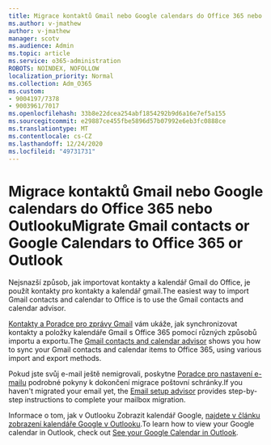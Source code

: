 ```yaml
---
title: Migrace kontaktů Gmail nebo Google calendars do Office 365 nebo Outlooku
ms.author: v-jmathew
author: v-jmathew
manager: scotv
ms.audience: Admin
ms.topic: article
ms.service: o365-administration
ROBOTS: NOINDEX, NOFOLLOW
localization_priority: Normal
ms.collection: Adm_O365
ms.custom:
- 9004197/7378
- 9003961/7017
ms.openlocfilehash: 33b8e22dcea254abf1854292b9d6a16e7ef5a155
ms.sourcegitcommit: e29887ce455fbe5896d57b07992e6eb3fc0888ce
ms.translationtype: MT
ms.contentlocale: cs-CZ
ms.lasthandoff: 12/24/2020
ms.locfileid: "49731731"
---
```

# <a name="migrate-gmail-contacts-or-google-calendars-to-office-365-or-outlook"></a><span data-ttu-id="bda8c-102">Migrace kontaktů Gmail nebo Google calendars do Office 365 nebo Outlooku</span><span class="sxs-lookup"><span data-stu-id="bda8c-102">Migrate Gmail contacts or Google Calendars to Office 365 or Outlook</span></span>

<span data-ttu-id="bda8c-103">Nejsnazší způsob, jak importovat kontakty a kalendář Gmail do Office, je použít kontakty pro kontakty a kalendář gmail.</span><span class="sxs-lookup"><span data-stu-id="bda8c-103">The easiest way to import Gmail contacts and calendar to Office is to use the Gmail contacts and calendar advisor.</span></span>

<span data-ttu-id="bda8c-104">[Kontakty a Poradce pro zprávy Gmail](https://go.microsoft.com/fwlink/?linkid=2134386) vám ukáže, jak synchronizovat kontakty a položky kalendáře Gmail s Office 365 pomocí různých způsobů importu a exportu.</span><span class="sxs-lookup"><span data-stu-id="bda8c-104">The [Gmail contacts and calendar advisor](https://go.microsoft.com/fwlink/?linkid=2134386) shows you how to sync your ‎Gmail‎ contacts and calendar items to ‎Office 365‎, using various import and export methods.</span></span>

<span data-ttu-id="bda8c-105">Pokud jste svůj e-mail ještě nemigrovali, poskytne [Poradce pro nastavení e-mailu](https://go.microsoft.com/fwlink/?linkid=2133951) podrobné pokyny k dokončení migrace poštovní schránky.</span><span class="sxs-lookup"><span data-stu-id="bda8c-105">If you haven't migrated your email yet, the [Email setup advisor](https://go.microsoft.com/fwlink/?linkid=2133951) provides step-by-step instructions to complete your mailbox migration.</span></span>

<span data-ttu-id="bda8c-106">Informace o tom, jak v Outlooku Zobrazit kalendář Google, [najdete v článku zobrazení kalendáře Google v Outlooku](https://go.microsoft.com/fwlink/?linkid=2083939).</span><span class="sxs-lookup"><span data-stu-id="bda8c-106">To learn how to view your Google calendar in Outlook, check out [See your Google Calendar in Outlook](https://go.microsoft.com/fwlink/?linkid=2083939).</span></span>
